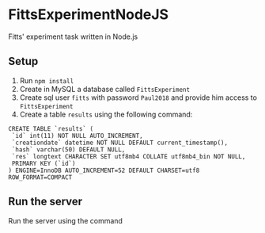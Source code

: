 # FittsExperimentNodeJS
Fitts' experiment task written in Node.js

## Setup
1. Run ```npm install```
1. Create in MySQL a database called ```FittsExperiment```
1. Create sql user ```fitts``` with password ```Paul2018``` and provide him access to ```FittsExperiment``` 
1. Create a table ```results``` using the following command: 

```
CREATE TABLE `results` (
 `id` int(11) NOT NULL AUTO_INCREMENT,
 `creationdate` datetime NOT NULL DEFAULT current_timestamp(),
 `hash` varchar(50) DEFAULT NULL,
 `res` longtext CHARACTER SET utf8mb4 COLLATE utf8mb4_bin NOT NULL,
 PRIMARY KEY (`id`)
) ENGINE=InnoDB AUTO_INCREMENT=52 DEFAULT CHARSET=utf8 ROW_FORMAT=COMPACT
``` 


## Run the server
Run the server using the command 